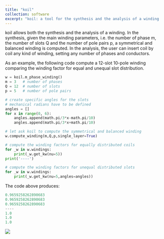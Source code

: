 ```yaml
---
title: "koil"
collection: software
excerpt: "koil: a tool for the synthesis and the analysis of a winding."
---
```

<p>
koil allows both the synthesis and the analysis of a winding. In the synthesis, given the main winding parameters, i.e. the number of phase m, the number of slots Q and the number of pole pairs p, a symmetrical and balanced winding is computed. In the analysis, the user can insert coil by coil any kind of winding, setting any number of phases and conductors.</p>
<p>As an example, the following code compute a 12-slot 10-pole winding comparing the winding factor for equal and unequal slot distribution.</p>

```python
w = koil.m_phase_winding()
m = 3   # number of phases
Q = 12  # number of slots
p = 5   # number of pole pairs

# create specific angles for the slots
# mechanical radians have to be defined
angles = []
for x in range(0, 6):
    angles.append(math.pi/3*x-math.pi/10)
    angles.append(math.pi/3*x+math.pi/10)

# let ask koil to compute the symmetrical and balanced winding
w.compute_winding(m,Q,p,single_layer=True)

# compute the winding factors for equally distributed coils
for _w in w.windings:
    print(_w.get_kw(nu=5))
print('----')

# compute the winding factors for unequal distributed slots
for _w in w.windings:
    print(_w.get_kw(nu=5,angles=angles))
```

<p>The code above produces:</p>

```python
0.9659258262890683
0.9659258262890683
0.9659258262890683
----
1.0
1.0
1.0
```
<p>
    <image src='/images/dolomites/koil.jpeg' />
</p>
